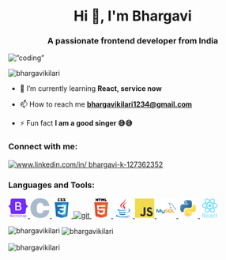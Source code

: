 

<h1 align="center">Hi 👋, I'm Bhargavi</h1>
<h3 align="center">A passionate frontend developer from India</h3>
<img align=”right” alt=”coding” Width=”400” src=”https://images.app.goo.gl/CD1jYBsjfj7jkbpDA”>

<p align="left"> <img src="https://komarev.com/ghpvc/?username=bhargavikilari&label=Profile%20views&color=0e75b6&style=flat" alt="bhargavikilari" /> </p>

- 🌱 I’m currently learning **React, service now**

- 📫 How to reach me **bhargavikilari1234@gmail.com**

- ⚡ Fun fact **I am a good singer 😅😅**

<h3 align="left">Connect with me:</h3>
<p align="left">
<a href="https://linkedin.com/in/www.linkedin.com/in/ bhargavi-k-127362352" target="blank"><img align="center" src="https://raw.githubusercontent.com/rahuldkjain/github-profile-readme-generator/master/src/images/icons/Social/linked-in-alt.svg" alt="www.linkedin.com/in/ bhargavi-k-127362352" height="30" width="40" /></a>
</p>

<h3 align="left">Languages and Tools:</h3>
<p align="left"> <a href="https://getbootstrap.com" target="_blank" rel="noreferrer"> <img src="https://raw.githubusercontent.com/devicons/devicon/master/icons/bootstrap/bootstrap-plain-wordmark.svg" alt="bootstrap" width="40" height="40"/> </a> <a href="https://www.cprogramming.com/" target="_blank" rel="noreferrer"> <img src="https://raw.githubusercontent.com/devicons/devicon/master/icons/c/c-original.svg" alt="c" width="40" height="40"/> </a> <a href="https://www.w3schools.com/css/" target="_blank" rel="noreferrer"> <img src="https://raw.githubusercontent.com/devicons/devicon/master/icons/css3/css3-original-wordmark.svg" alt="css3" width="40" height="40"/> </a> <a href="https://git-scm.com/" target="_blank" rel="noreferrer"> <img src="https://www.vectorlogo.zone/logos/git-scm/git-scm-icon.svg" alt="git" width="40" height="40"/> </a> <a href="https://www.w3.org/html/" target="_blank" rel="noreferrer"> <img src="https://raw.githubusercontent.com/devicons/devicon/master/icons/html5/html5-original-wordmark.svg" alt="html5" width="40" height="40"/> </a> <a href="https://www.java.com" target="_blank" rel="noreferrer"> <img src="https://raw.githubusercontent.com/devicons/devicon/master/icons/java/java-original.svg" alt="java" width="40" height="40"/> </a> <a href="https://developer.mozilla.org/en-US/docs/Web/JavaScript" target="_blank" rel="noreferrer"> <img src="https://raw.githubusercontent.com/devicons/devicon/master/icons/javascript/javascript-original.svg" alt="javascript" width="40" height="40"/> </a> <a href="https://www.mysql.com/" target="_blank" rel="noreferrer"> <img src="https://raw.githubusercontent.com/devicons/devicon/master/icons/mysql/mysql-original-wordmark.svg" alt="mysql" width="40" height="40"/> </a> <a href="https://www.python.org" target="_blank" rel="noreferrer"> <img src="https://raw.githubusercontent.com/devicons/devicon/master/icons/python/python-original.svg" alt="python" width="40" height="40"/> </a> <a href="https://reactjs.org/" target="_blank" rel="noreferrer"> <img src="https://raw.githubusercontent.com/devicons/devicon/master/icons/react/react-original-wordmark.svg" alt="react" width="40" height="40"/> </a> </p>

<p><img align="left" src="https://github-readme-stats.vercel.app/api/top-langs?username=bhargavikilari&show_icons=true&locale=en&layout=compact" alt="bhargavikilari" /></p>

<p>&nbsp;<img align="center" src="https://github-readme-stats.vercel.app/api?username=bhargavikilari&show_icons=true&locale=en" alt="bhargavikilari" /></p>

<p><img align="center" src="https://github-readme-streak-stats.herokuapp.com/?user=bhargavikilari&" alt="bhargavikilari" /></p>


